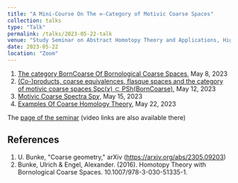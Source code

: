 ```yaml
---
title: "A Mini-Course On The ∞-Category of Motivic Coarse Spaces"
collection: talks
type: "Talk"
permalink: /talks/2023-05-22-talk
venue: "Study Seminar on Abstract Homotopy Theory and Applications, Higher School of Economics, Independent University of Moscow"
date: 2023-05-22
location: "Zoom"
---
```


1. [The category BornCoarse Of Bornological Coarse Spaces](https://magisterlud.github.io/files/the_seminar/born_coarse.pdf), May 8, 2023  
2. [(Co-)products, coarse equivalences, flasque spaces and the category of motivic coarse spaces $\mathrm{Spc}(\chi) \subset \mathrm{PSh}(\mathsf{BornCoarse})$](https://magisterlud.github.io/files/the_seminar/born_coarse_part_2.pdf), May 12, 2023   
3. [Motivic Coarse Spectra $\mathrm{Sp}\chi$](https://magisterlud.github.io/files/the_seminar/motivic_homotopy_spaces_part_3.pdf), May 15, 2023
4. [Examples Of Coarse Homology Theory](https://magisterlud.github.io/files/born_coarse_examples.pdf), May 22, 2023  
  
The [page of the seminar](https://researchseminars.org/seminar/HomotopyTheoryAndApps) (video links are also available there)

## References

1. U. Bunke, "Coarse geometry," arXiv (https://arxiv.org/abs/2305.09203)  
2. Bunke, Ulrich & Engel, Alexander. (2016). Homotopy Theory with Bornological Coarse Spaces. 10.1007/978-3-030-51335-1. 
   
